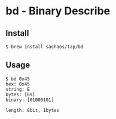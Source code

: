 # bd - Binary Describe

## Install

```
$ brew install sachaos/tap/bd
```

## Usage

```
$ bd 0x45
hex: 0x45
string: E
bytes: [69]
binary: [01000101]

length: 8bit, 1bytes
```
